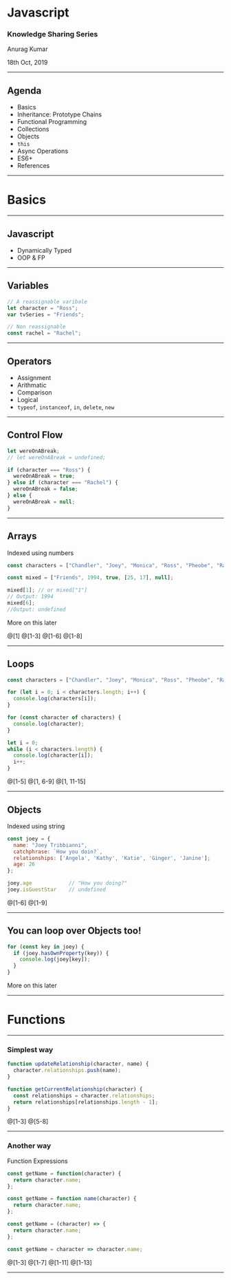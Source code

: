 # Javascript

### Knowledge Sharing Series

Anurag Kumar

18th Oct, 2019

---

## Agenda

- Basics
- Inheritance: Prototype Chains
- Functional Programming
- Collections
- Objects
- `this`
- Async Operations
- ES6+
- References

---

# Basics

---

## Javascript

- Dynamically Typed
- OOP & FP

---

## Variables

```js
// A reassignable varibale
let character = "Ross";
var tvSeries = "Friends";

// Non reassignable
const rachel = "Rachel";
```

---

## Operators

- Assignment
- Arithmatic
- Comparison
- Logical
- `typeof`, `instanceof`, `in`, `delete`, `new`

---

## Control Flow

```js
let wereOnABreak;
// let wereOnABreak = undefined;

if (character === "Ross") {
  wereOnABreak = true;
} else if (character === "Rachel") {
  wereOnABreak = false;
} else {
  wereOnABreak = null;
}
```

---

## Arrays

Indexed using numbers

```js
const characters = ["Chandler", "Joey", "Monica", "Ross", "Pheobe", "Rachel"];

const mixed = ["Friends", 1994, true, [25, 17], null];

mixed[1]; // or mixed["1"]
// Output: 1994
mixed[6];
//Output: undefined
```

More on this later

@[1]
@[1-3]
@[1-6]
@[1-8]

---

## Loops

```js
const characters = ["Chandler", "Joey", "Monica", "Ross", "Pheobe", "Rachel"];

for (let i = 0; i < characters.length; i++) {
  console.log(characters[i]);
}

for (const character of characters) {
  console.log(character);
}

let i = 0;
while (i < characters.length) {
  console.log(character[i]);
  i++;
}
```

@[1-5]
@[1, 6-9]
@[1, 11-15]

---

## Objects

Indexed using string

```js
const joey = {
  name: "Joey Tribbianni",
  catchphrase: `How you doin?`,
  relationships: ['Angela', 'Kathy', 'Katie', 'Ginger', 'Janine'];
  age: 26
};

joey.age            // "How you doing?"
joey.isGuestStar    // undefined
```

@[1-6]
@[1-9]

---

## You can loop over Objects too!

```js
for (const key in joey) {
  if (joey.hasOwnProperty(key)) {
    console.log(joey[key]);
  }
}
```

More on this later

---

# Functions

---

### Simplest way

```js
function updateRelationship(character, name) {
  character.relationships.push(name);
}

function getCurrentRelationship(character) {
  const relationships = character.relationships;
  return relationships[relationships.length - 1];
}
```

@[1-3]
@[5-8]

---

### Another way

Function Expressions

```js
const getName = function(character) {
  return character.name;
};

const getName = function name(character) {
  return character.name;
};

const getName = (character) => {
  return character.name;
};

const getName = character => character.name;
```

@[1-3]
@[1-7]
@[1-11]
@[1-13]

---
